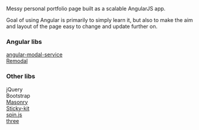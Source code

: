 Messy personal portfolio page built as a scalable AngularJS app.

Goal of using Angular is primarily to simply learn it, but also to make the aim and layout of the page easy to change and update further on.

### Angular libs
[angular-modal-service](https://github.com/dwmkerr/angular-modal-service)   
[Remodal](https://github.com/VodkaBears/Remodal)   

### Other libs
jQuery  
Bootstrap  
[Masonry](http://masonry.desandro.com/)  
[Sticky-kit](http://leafo.net/sticky-kit/)  
[spin.js](http://fgnass.github.io/spin.js/)  
[three](http://threejs.org/)
